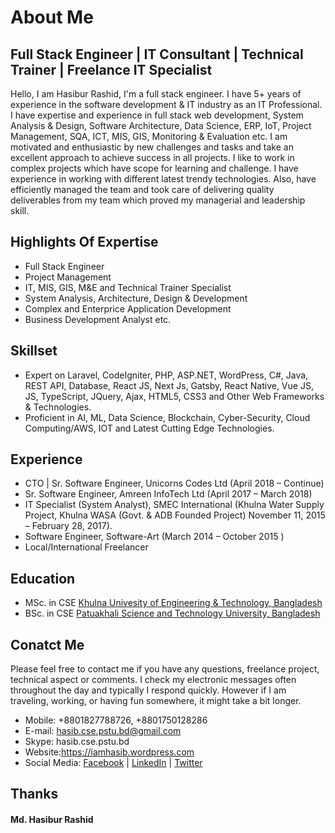 # About Me
## Full Stack Engineer | IT Consultant | Technical Trainer | Freelance IT Specialist 
Hello, I am Hasibur Rashid, I'm a full stack engineer. I have 5+ years of experience in the software development & IT industry as an IT Professional. I have expertise and experience in full stack web development, System Analysis & Design, Software Architecture, Data Science, ERP, IoT, Project Management, SQA, ICT, MIS, GIS, Monitoring & Evaluation etc. I am motivated and enthusiastic by new challenges and tasks and take an excellent approach to achieve success in all projects. I like to work in complex projects which have scope for learning and challenge. I have experience in working with different latest trendy technologies. Also, have efficiently managed the team and took care of delivering quality deliverables from my team which proved my managerial and leadership skill.

## Highlights Of Expertise
- Full Stack Engineer
- Project Management
- IT, MIS, GIS, M&E and Technical Trainer Specialist
- System Analysis, Architecture, Design & Development
- Complex and Enterprice Application Development
- Business Development Analyst etc.

## Skillset
- Expert on Laravel, CodeIgniter, PHP, ASP.NET, WordPress, C#, Java, REST API, Database, React JS, Next Js, Gatsby, React Native, Vue JS, JS, TypeScript, JQuery, Ajax, HTML5, CSS3 and Other Web Frameworks & Technologies.
- Proficient in AI, ML, Data Science, Blockchain, Cyber-Security, Cloud Computing/AWS, IOT and Latest Cutting Edge Technologies.

## Experience
- CTO | Sr. Software Engineer, Unicorns Codes Ltd (April 2018 – Continue)
- Sr. Software Engineer, Amreen InfoTech Ltd (April 2017 – March 2018)
- IT Specialist (System Analyst), SMEC International (Khulna Water Supply Project, Khulna WASA (Govt. & ADB Founded Project) November 11, 2015 – February 28, 2017).
- Software Engineer, Software-Art (March 2014 – October 2015 )
- Local/International Freelancer

## Education
- MSc. in CSE [Khulna Univesity of Engineering & Technology, Bangladesh](http://kuet.ac.bd)
- BSc. in CSE [Patuakhali Science and Technology University, Bangladesh](http://pstu.ac.bd)

## Conatct Me
Please feel free to contact me if you have any questions, freelance project, technical aspect or comments. I check my electronic messages often throughout the day and typically I respond quickly. However if I am traveling, working, or having fun somewhere, it might take a bit longer. 

- Mobile: +8801827788726, +8801750128286
- E-mail: hasib.cse.pstu.bd@gmail.com
- Skype: hasib.cse.pstu.bd
- Website:https://iamhasib.wordpress.com
- Social Media: [Facebook](https://facebook.com/hasibcsepstu) | [LinkedIn](https://www.linkedin.com/in/hasibur) | [Twitter](https://twitter.com/hasibur_rashid)

## Thanks
#### Md. Hasibur Rashid
